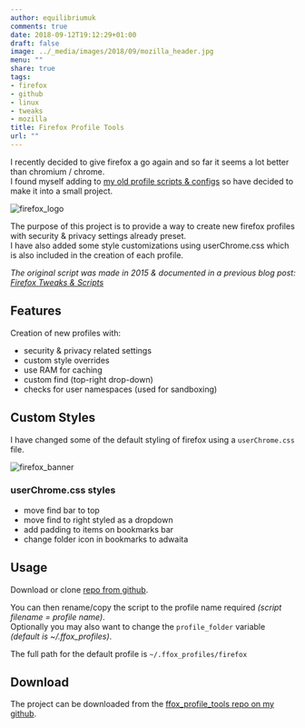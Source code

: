 ```yaml
---
author: equilibriumuk
comments: true
date: 2018-09-12T19:12:29+01:00
draft: false
image: ../_media/images/2018/09/mozilla_header.jpg
menu: ""
share: true
tags:
- firefox
- github
- linux
- tweaks
- mozilla
title: Firefox Profile Tools
url: ""
---
```


I recently decided to give firefox a go again and so far it seems a lot better than chromium / chrome.<br/>
I found myself adding to <a href="/2015/05/19/firefox-scripts/" target="_blank">my old profile scripts & configs</a> so have decided to make it into a small project.

<p class="text-center"><img src="/media/images/2018/09/logo-quantum.png" alt="firefox_logo"></p>

The purpose of this project is to provide a way to create new firefox profiles with security & privacy settings already preset.<br/>
I have also added some style customizations using userChrome.css which is also included in the creation of each profile.

*The original script was made in 2015 & documented in a previous blog post: <a href="/2015/05/19/firefox-scripts/" target="_blank">Firefox Tweaks & Scripts</a>*


## Features

Creation of new profiles with:

* security & privacy related settings
* custom style overrides
* use RAM for caching
* custom find (top-right drop-down)
* checks for user namespaces (used for sandboxing)

## Custom Styles

I have changed some of the default styling of firefox using a `userChrome.css` file.

<p class="text-center"><img src="/media/images/2018/09/ffox_styles_62.png" alt="firefox_banner"></p>

### userChrome.css styles

* move find bar to top
* move find to right styled as a dropdown
* add padding to items on bookmarks bar
* change folder icon in bookmarks to adwaita

## Usage

Download or clone <a href="https://github.com/equk/ffox_profile_tools" target="_blank">repo from <i class="fa-brands fa-github"></i> github</a>.

You can then rename/copy the script to the profile name required *(script filename = profile name)*.<br/>
Optionally you may also want to change the `profile_folder` variable *(default is ~/.ffox_profiles)*.

The full path for the default profile is `~/.ffox_profiles/firefox`

## Download

The project can be downloaded from the <a href="https://github.com/equk/ffox_profile_tools" target="_blank">ffox_profile_tools repo on my <i class="fa-brands fa-github"></i> github</a>.